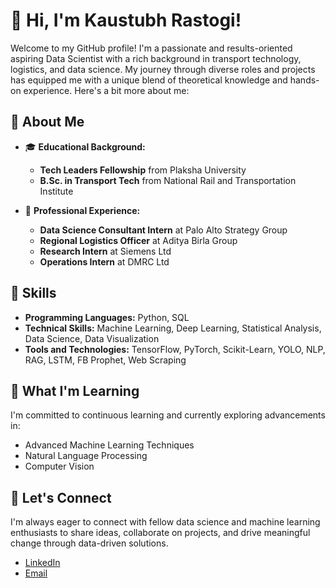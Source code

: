 # 👋 Hi, I'm Kaustubh Rastogi!

Welcome to my GitHub profile! I'm a passionate and results-oriented aspiring Data Scientist with a rich background in transport technology, logistics, and data science. My journey through diverse roles and projects has equipped me with a unique blend of theoretical knowledge and hands-on experience. Here's a bit more about me:

## 🚀 About Me

- 🎓 **Educational Background:**
  - **Tech Leaders Fellowship** from Plaksha University
  - **B.Sc. in Transport Tech** from National Rail and Transportation Institute


- 💼 **Professional Experience:**
  - **Data Science Consultant Intern** at Palo Alto Strategy Group
  - **Regional Logistics Officer** at Aditya Birla Group
  - **Research Intern** at Siemens Ltd
  - **Operations Intern** at DMRC Ltd

## 🔧 Skills

- **Programming Languages:** Python, SQL
- **Technical Skills:** Machine Learning, Deep Learning, Statistical Analysis, Data Science, Data Visualization
- **Tools and Technologies:** TensorFlow, PyTorch, Scikit-Learn, YOLO, NLP, RAG, LSTM, FB Prophet, Web Scraping

## 🌱 What I'm Learning

I'm committed to continuous learning and currently exploring advancements in:
- Advanced Machine Learning Techniques
- Natural Language Processing
- Computer Vision

## 💬 Let's Connect

I'm always eager to connect with fellow data science and machine learning enthusiasts to share ideas, collaborate on projects, and drive meaningful change through data-driven solutions. 

- [LinkedIn](www.linkedin.com/in/kaustubh-rastogi)
- [Email](mailto:rastogikaustubh1586@gmail.com)

<!---
rastogi17/rastogi17 is a ✨ special ✨ repository because its `README.md` (this file) appears on your GitHub profile.
You can click the Preview link to take a look at your changes.
--->
